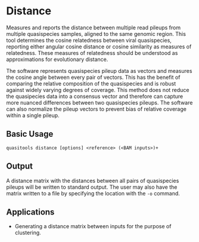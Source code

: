 # Distance

Measures and reports the distance between multiple read pileups from multiple quasispecies samples, aligned to the same genomic region. This tool determines the cosine relatedness between viral quasispecies, reporting either angular cosine distance or cosine similarity as measures of relatedness. These measures of relatedness should be understood as approximations for evolutionary distance.

The software represents quasispecies pileup data as vectors and measures the cosine angle between every pair of vectors. This has the benefit of comparing the relative composition of the quasispecies and is robust against widely varying degrees of coverage. This method does not reduce the quasipecies data into a consensus vector and therefore can capture more nuanced differences between two quasispecies pileups. The software can also normalize the pileup vectors to prevent bias of relative coverage within a single pileup.

## Basic Usage

```
quasitools distance [options] <reference> (<BAM inputs>)+
```

## Output

A distance matrix with the distances between all pairs of quasispecies pileups will be written to standard output. The user may also have the matrix written to a file by specifying the location with the `-o` command.

## Applications

* Generating a distance matrix between inputs for the purpose of clustering.